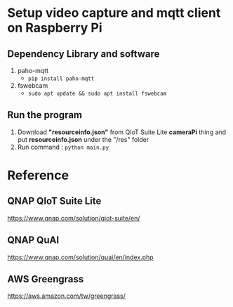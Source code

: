 Setup video capture and mqtt client on Raspberry Pi
===

## Dependency Library and software
1. paho-mqtt
    - ``pip install paho-mqtt``
2. fswebcam
    - ``sudo apt update && sudo apt install fswebcam ``

## Run the program
1. Download **"resourceinfo.json"** from QIoT Suite Lite **cameraPi** thing and put **resourceinfo.json** under the "/res" folder
2. Run command : ``python main.py``




Reference
===

## QNAP QIoT Suite Lite
https://www.qnap.com/solution/qiot-suite/en/

## QNAP QuAI
https://www.qnap.com/solution/quai/en/index.php

## AWS Greengrass 
https://aws.amazon.com/tw/greengrass/
